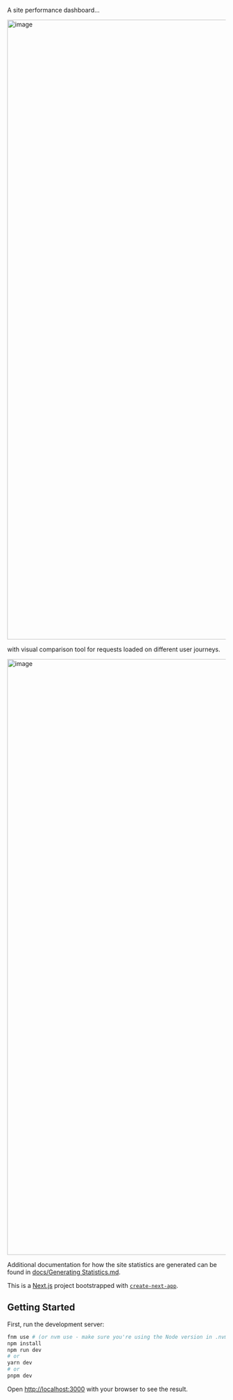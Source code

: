 A site performance dashboard...

<img width="1425" alt="image" src="https://user-images.githubusercontent.com/18164832/230440224-96522218-f7bc-4455-b713-451c36e4019e.png">

with visual comparison tool for requests loaded on different user journeys.

<img width="1370" alt="image" src="https://user-images.githubusercontent.com/18164832/230439930-4d8b311b-e691-428a-b478-a433e2660dda.png">


Additional documentation for how the site statistics are generated can be found in [docs/Generating Statistics.md](docs/Generating%20Statistics.md).

This is a [Next.js](https://nextjs.org/) project bootstrapped with [`create-next-app`](https://github.com/vercel/next.js/tree/canary/packages/create-next-app).

## Getting Started

First, run the development server:

```bash
fnm use # (or nvm use - make sure you're using the Node version in .nvmrc)
npm install
npm run dev
# or
yarn dev
# or
pnpm dev
```

Open [http://localhost:3000](http://localhost:3000) with your browser to see the result.
